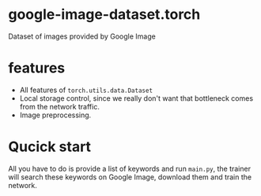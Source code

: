 # google-image-dataset.torch
Dataset of images provided by Google Image

# features
* All features of `torch.utils.data.Dataset`
* Local storage control, since we really don't want that bottleneck comes from the network traffic.
* Image preprocessing.

# Qucick start

All you have to do is provide a list of keywords and run `main.py`, the trainer will search these keywords on Google Image, download them and train the network.
